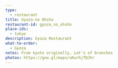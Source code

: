```yaml
---
type: 
  - restaurant
title: Gyoza-no Ohsho
restaurant-id: gyoza_no_ohsho
place-ids:
  - tokyo
description: Gyoza Restaurant
what-to-order:
  - Gyoza
notes: From kyoto originally, Lot's of branches
photos: https://goo.gl/maps/uKurhjTQJhr
---
```

